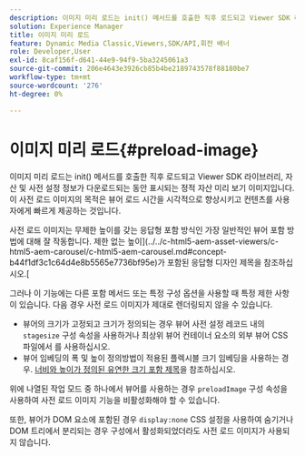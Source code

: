 ```yaml
---
description: 이미지 미리 로드는 init() 메서드를 호출한 직후 로드되고 Viewer SDK 라이브러리, 자산 및 사전 설정 정보가 다운로드되는 동안 표시되는 정적 자산 미리 보기 이미지입니다. 이 사전 로드 이미지의 목적은 뷰어 로드 시간을 시각적으로 향상시키고 컨텐츠를 사용자에게 빠르게 제공하는 것입니다.
solution: Experience Manager
title: 이미지 미리 로드
feature: Dynamic Media Classic,Viewers,SDK/API,회전 배너
role: Developer,User
exl-id: 8caf156f-d641-44e9-94f9-5ba3245061a3
source-git-commit: 206e4643e3926cb85b4be2189743578f88180be7
workflow-type: tm+mt
source-wordcount: '276'
ht-degree: 0%

---
```


# 이미지 미리 로드{#preload-image}

이미지 미리 로드는 init() 메서드를 호출한 직후 로드되고 Viewer SDK 라이브러리, 자산 및 사전 설정 정보가 다운로드되는 동안 표시되는 정적 자산 미리 보기 이미지입니다. 이 사전 로드 이미지의 목적은 뷰어 로드 시간을 시각적으로 향상시키고 컨텐츠를 사용자에게 빠르게 제공하는 것입니다.

사전 로드 이미지는 무제한 높이를 갖는 응답형 포함 방식인 가장 일반적인 뷰어 포함 방법에 대해 잘 작동합니다. 제한 없는 높이](../../c-html5-aem-asset-viewers/c-html5-aem-carousel/c-html5-aem-carousel.md#concept-b44f1df3c1c64d4e8b5565e7736bf95e)가 포함된 응답형 디자인 제목을 참조하십시오.[

그러나 이 기능에는 다른 포함 메서드 또는 특정 구성 옵션을 사용할 때 특정 제한 사항이 있습니다. 다음 경우 사전 로드 이미지가 제대로 렌더링되지 않을 수 있습니다.

* 뷰어의 크기가 고정되고 크기가 정의되는 경우 뷰어 사전 설정 레코드 내의 `stagesize` 구성 속성을 사용하거나 최상위 뷰어 컨테이너 요소의 외부 뷰어 CSS 파일에서 를 사용하십시오.
* 뷰어 임베딩의 폭 및 높이 정의방법이 적용된 플렉시블 크기 임베딩을 사용하는 경우. [너비와 높이가 정의된 유연한 크기 포함 제목](../../c-html5-aem-asset-viewers/c-html5-aem-interactive-images/c-html5-aem-interactive-images.md#section-6bb5d3c502544ad18a58eafe12a13435)을 참조하십시오.

위에 나열된 작업 모드 중 하나에서 뷰어를 사용하는 경우 `preloadImage` 구성 속성을 사용하여 사전 로드 이미지 기능을 비활성화해야 할 수 있습니다.

또한, 뷰어가 DOM 요소에 포함된 경우 `display:none` CSS 설정을 사용하여 숨기거나 DOM 트리에서 분리되는 경우 구성에서 활성화되었더라도 사전 로드 이미지가 사용되지 않습니다.
